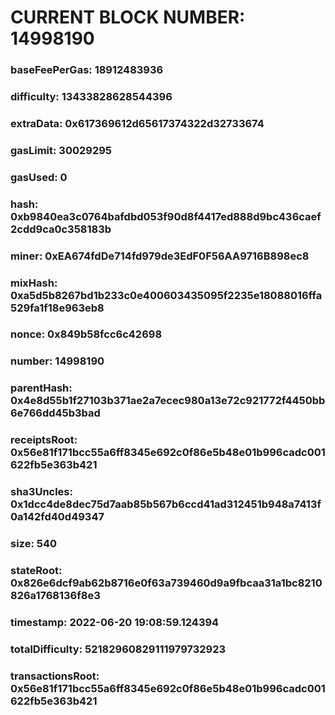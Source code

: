 # CURRENT BLOCK NUMBER: 14998190

### baseFeePerGas: 18912483936
### difficulty: 13433828628544396
### extraData: 0x617369612d65617374322d32733674
### gasLimit: 30029295
### gasUsed: 0
### hash: 0xb9840ea3c0764bafdbd053f90d8f4417ed888d9bc436caef2cdd9ca0c358183b
### miner: 0xEA674fdDe714fd979de3EdF0F56AA9716B898ec8
### mixHash: 0xa5d5b8267bd1b233c0e400603435095f2235e18088016ffa529fa1f18e963eb8
### nonce: 0x849b58fcc6c42698
### number: 14998190
### parentHash: 0x4e8d55b1f27103b371ae2a7ecec980a13e72c921772f4450bb6e766dd45b3bad
### receiptsRoot: 0x56e81f171bcc55a6ff8345e692c0f86e5b48e01b996cadc001622fb5e363b421
### sha3Uncles: 0x1dcc4de8dec75d7aab85b567b6ccd41ad312451b948a7413f0a142fd40d49347
### size: 540
### stateRoot: 0x826e6dcf9ab62b8716e0f63a739460d9a9fbcaa31a1bc8210826a1768136f8e3
### timestamp: 2022-06-20 19:08:59.124394
### totalDifficulty: 52182960829111979732923
### transactionsRoot: 0x56e81f171bcc55a6ff8345e692c0f86e5b48e01b996cadc001622fb5e363b421
